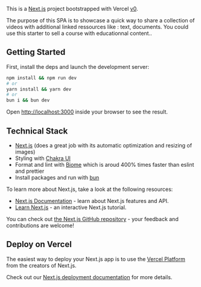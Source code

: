 This is a [Next.js](https://nextjs.org) project bootstrapped with Vercel [v0](https://v0.dev).

The purpose of this SPA is to showcase a quick way to share a collection of videos with additional linked ressources like : text, documents.
You could use this starter to sell a course with educationnal content..

## Getting Started

First, install the deps and launch the development server:

```bash
npm install && npm run dev
# or
yarn install && yarn dev
# or
bun i && bun dev
```

Open [http://localhost:3000](http://localhost:3000) inside your browser to see the result.

## Technical Stack

* [Next.js](https://nextjs.org) (does a great job with its automatic optimization and resizing of images)
* Styling with [Chakra UI](https://chakra-ui.com)
* Format and lint with [Biome](https://biomejs.dev) which is aroud 400% times faster than eslint and prettier
* Install packages and run with [bun](https://bun.sh)

To learn more about Next.js, take a look at the following resources:

- [Next.js Documentation](https://nextjs.org/docs) - learn about Next.js features and API.
- [Learn Next.js](https://nextjs.org/learn) - an interactive Next.js tutorial.

You can check out [the Next.js GitHub repository](https://github.com/vercel/next.js) - your feedback and contributions are welcome!

## Deploy on Vercel

The easiest way to deploy your Next.js app is to use the [Vercel Platform](https://vercel.com/new?utm_medium=default-template&filter=next.js&utm_source=create-next-app&utm_campaign=create-next-app-readme) from the creators of Next.js.

Check out our [Next.js deployment documentation](https://nextjs.org/docs/app/building-your-application/deploying) for more details.
